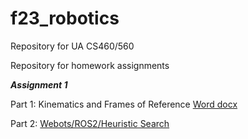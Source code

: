 # f23_robotics
Repository for UA CS460/560

Repository for homework assignments

***Assignment 1***

Part 1: Kinematics and Frames of Reference [Word docx](Homework1.docx)

Part 2: [Webots/ROS2/Heuristic Search](webots_ros2_homework1_python/README.md)

